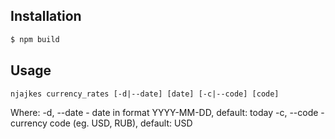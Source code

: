 ## Installation

```bash
$ npm build
```

## Usage

```
njajkes currency_rates [-d|--date] [date] [-c|--code] [code]
```

Where:
-d, --date - date in format YYYY-MM-DD, default: today
-c, --code - currency code (eg. USD, RUB), default: USD
